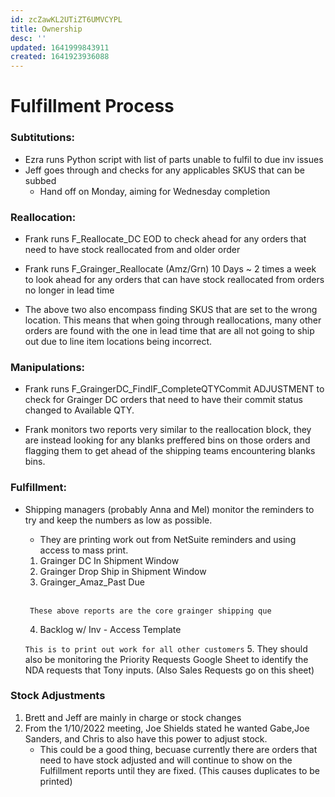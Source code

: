 ```yaml
---
id: zcZawKL2UTiZT6UMVCYPL
title: Ownership
desc: ''
updated: 1641999843911
created: 1641923936088
---
```

# Fulfillment Process


### Subtitutions:

- Ezra runs Python script with list of parts unable to fulfil to due inv issues
- Jeff goes through and checks for any applicables SKUS that can be subbed
    -  Hand off on Monday, aiming for Wednesday completion


### Reallocation:
- Frank runs F_Reallocate_DC EOD to check ahead for any orders that need to have stock reallocated from and older order
- Frank runs F_Grainger_Reallocate (Amz/Grn) 10 Days ~ 2 times a week to look ahead for any orders that can have stock reallocated from orders no longer in lead time

- The above two also encompass finding SKUS that are set to the wrong location.
This means that when going through reallocations, many other orders are found with the one in lead time that are all not going to ship out due to line item locations being incorrect.

### Manipulations:

- Frank runs F_GraingerDC_FindIF_CompleteQTYCommit ADJUSTMENT to check for Grainger DC orders that need to have their commit status changed to Available QTY.

- Frank monitors two reports very similar to the reallocation block, they are instead looking for any blanks preffered bins on those orders and flagging them to get ahead of the shipping teams encountering blanks bins.

### Fulfillment:

- Shipping managers (probably Anna and Mel) monitor the reminders to try and keep the numbers as low as possible.

    - They are printing work out from NetSuite reminders and using access to mass print.
    1. Grainger DC In Shipment Window
    2. Grainger Drop Ship in Shipment Window
    3. Grainger_Amaz_Past Due
    <br>
    
    ``` These above reports are the core grainger shipping que```

    4. Backlog w/ Inv - Access Template

    ``` This is to print out work for all other customers ```
    5. They should also be monitoring the Priority Requests Google Sheet to identify the NDA requests that Tony inputs. (Also Sales Requests go on this sheet)
    

### Stock Adjustments

1. Brett and Jeff are mainly in charge or stock changes
2. From the 1/10/2022 meeting, Joe Shields stated he wanted Gabe,Joe Sanders, and Chris to also have this power to adjust stock.
    -   This could be a good thing, becuase currently there are orders that need to have stock adjusted and will continue to show on the Fulfillment reports until they are fixed. (This causes duplicates to be printed)

    

